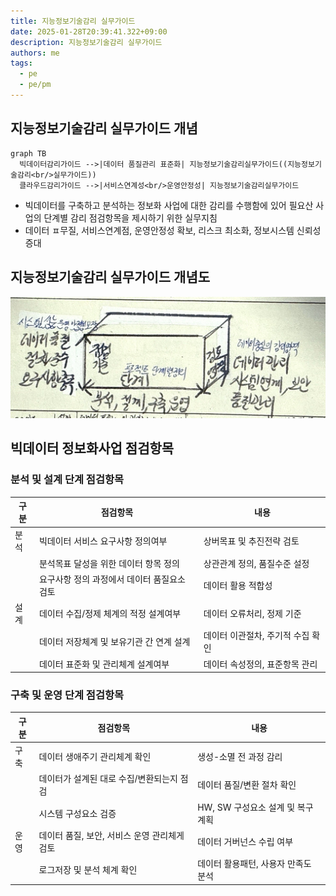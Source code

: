 ```yaml
---
title: 지능정보기술감리 실무가이드
date: 2025-01-28T20:39:41.322+09:00
description: 지능정보기술감리 실무가이드
authors: me
tags:
  - pe
  - pe/pm
---
```


## 지능정보기술감리 실무가이드 개념

```mermaid
graph TB
  빅데이터감리가이드 -->|데이터 품질관리 표준화| 지능정보기술감리실무가이드((지능정보기술감리<br/>실무가이드))
  클라우드감리가이드 -->|서비스연계성<br/>운영안정성| 지능정보기술감리실무가이드
```

- 빅데이터를 구축하고 분석하는 정보화 사업에 대한 감리를 수행함에 있어 필요산 사업의 단계별 감리 점검항목을 제시하기 위한 실무지침
- 데이터 ㅍ무질, 서비스연계점, 운영안정성 확보, 리스크 최소화, 정보시스템 신뢰성 증대

## 지능정보기술감리 실무가이드 개념도

![지능정보기술감리](./assets/지능정보기술감리.jpg)

## 빅데이터 정보화사업 점검항목

### 분석 및 설계 단계 점검항목

| 구분 | 점검항목 | 내용 |
| --- | --- | --- |
| 분석 | 빅데이터 서비스 요구사항 정의여부 | 상버목표 및 추진전략 검토 |
| | 분석목표 달성을 위한 데이터 항목 정의 | 상관관계 정의, 품질수준 설정 |
| | 요구사항 정의 과정에서 데이터 품질요소 검토 | 데이터 활용 적합성 |
| 설계 | 데이터 수집/정제 체계의 적정 설계여부 | 데이터 오류처리, 정제 기준 |
| | 데이터 저장체계 및 보유기관 간 연계 설계 | 데이터 이관절차, 주기적 수집 확인 |
| | 데이터 표준화 및 관리체계 설계여부 | 데이터 속성정의, 표준항목 관리 |

### 구축 및 운영 단계 점검항목

| 구분 | 점검항목 | 내용 |
| --- | --- | --- |
| 구축 | 데이터 생애주기 관리체계 확인 | 생성-소멸 전 과정 감리 |
| | 데이터가 설계된 대로 수집/변환되는지 점검 | 데이터 품질/변환 절차 확인 |
| | 시스템 구성요소 검증 | HW, SW 구성요소 설계 및 복구 계획 |
| 운영 | 데이터 품질, 보안, 서비스 운영 관리체게 검토 | 데이터 거버넌스 수립 여부 |
| | 로그저장 및 분석 체계 확인 | 데이터 활용패턴, 사용자 만족도 분석 |
